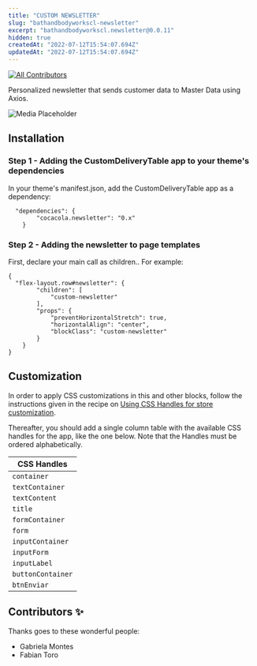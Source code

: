```yaml
---
title: "CUSTOM NEWSLETTER"
slug: "bathandbodyworkscl-newsletter"
excerpt: "bathandbodyworkscl.newsletter@0.0.11"
hidden: true
createdAt: "2022-07-12T15:54:07.694Z"
updatedAt: "2022-07-12T15:54:07.694Z"
---
```

[![All Contributors](https://img.shields.io/badge/all_contributors-1-orange.svg?style=flat-square)](#contributors-)

Personalized newsletter that sends customer data to Master Data using Axios. 

![Media Placeholder](./newsletter.PNG)

## Installation 
### Step 1 - Adding the CustomDeliveryTable app to your theme's dependencies
In your theme's manifest.json, add the CustomDeliveryTable app as a dependency:
```
  "dependencies": {
        "cocacola.newsletter": "0.x"
    }
```

### Step 2 - Adding the newsletter to page templates 
First, declare your main call as children.. For example:
```
{
  "flex-layout.row#newsletter": {
        "children": [
            "custom-newsletter"
        ],
        "props": {
            "preventHorizontalStretch": true,
            "horizontalAlign": "center",
            "blockClass": "custom-newsletter"
        }
    }
}
```

## Customization

In order to apply CSS customizations in this and other blocks, follow the instructions given in the recipe on [Using CSS Handles for store customization](https://vtex.io/docs/recipes/style/using-css-handles-for-store-customization).

Thereafter, you should add a single column table with the available CSS handles for the app, like the one below. Note that the Handles must be ordered alphabetically.

| CSS Handles |
| ----------- |
| `container` |
| `textContainer` |
| `textContent` |
| `title` |
| `formContainer` |
| `form` |
| `inputContainer` |
| `inputForm` |
| `inputLabel` |
| `buttonContainer` |
| `btnEnviar` |

## Contributors ✨

Thanks goes to these wonderful people:

<!-- ALL-CONTRIBUTORS-LIST:START - Do not remove or modify this section -->
<!-- prettier-ignore-start -->
<!-- markdownlint-disable -->
<!-- markdownlint-enable -->
<!-- prettier-ignore-end -->

<!-- ALL-CONTRIBUTORS-LIST:END -->

- Gabriela Montes 
- Fabian Toro